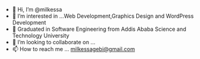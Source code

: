 - 👋 Hi, I’m @milkessa
- 👀 I’m interested in ...Web Development,Graphics Design and WordPress Development
- 🌱 Graduated in Software Engineering from Addis Ababa Science and Technology University
- 💞️ I’m looking to collaborate on ...
- 📫 How to reach me ... milkessagebi@gmail.com

<!---
milkessa/milkessa is a ✨ special ✨ repository because its `README.md` (this file) appears on your GitHub profile.
You can click the Preview link to take a look at your changes.
--->
